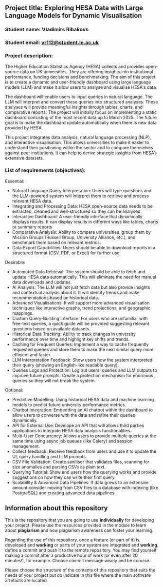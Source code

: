 ## Project title: Exploring HESA Data with Large Language Models for Dynamic Visualisation

### Student name: Vladimirs Ribakovs

### Student email: vr112@student.le.ac.uk

### Project description: 
The Higher Education Statistics Agency (HESA) collects and provides open-source data on UK universities. They are offering insights into institutional performance, funding decisions and benchmarking. The aim of this project is to create a dynamic and user-friendly dashboard using large language models (LLM) and make it allow users to analyse and visualise HESA's data.

The dashboard will enable users to input queries in natural language. The LLM will interpret and convert these queries into structured analyses. These analyses will provide meaningful insights through tables, charts, and comparative reports. The project will initially focus on implementing a static dashboard consisting of the most recent data up to March 2025. The future goal is to make the dashboard update automatically when there is new data provided by HESA.

This project integrates data analysis, natural language processing (NLP), and interactive visualisation. This allows universities to make it easier to understand their positioning within the sector and to compare themselves against peer institutions. It can help to derive strategic insights from HESA’s extensive datasets.

### List of requirements (objectives): 

Essential:
- Natural Language Query Interpretation: Users will type questions and the LLM-powered system will interpret them to retrieve and process relevant HESA data.
- Integrating and Processing Data: HESA open-source data needs to be extracted, cleaned and well-structured so they can be analysed.
- Interactive Dashboard: A user-friendly interface that dynamically displays results. It can display results in different ways like tables, charts or summary reports
- Comparative Analysis: Ability to compare universities, group them by Mission Groups (Russell Group, University Alliance, etc.), and benchmark them based on relevant metrics.
- Data Export Capabilities: Users should be able to download reports in a structured format (CSV, PDF, or Excel) for further use.

Desirable:
- Automated Data Retrieval: The system should be able to fetch and update HESA data automatically. This will eliminate the need for manual data downloads and updates.
- AI Analysis: The LLM will not just fetch data but also provide insights and contextual analysis about it. It will identify trends and make recommendations based on historical data.
- Advanced Visualisations: It will support more advanced visualisation techniques like interactive graphs, trend projections, and geographic mappings.
- Custom Query-Building Interface: For users who are unfamiliar with free-text queries, a quick guide will be provided suggesting relevant questions based on available datasets.
- Historical Data Tracking: Ability to track changes in university performance over time and highlight key shifts and trends.
- Caching for Frequent Queries: Implement a way to cache frequently requested queries and store them to make the next similar query more efficient and faster.
- LLM Interpretation Feedback: Show users how the system interpreted their query (showing an English-like readable query).
- Queries Logs and Protection: Log out users' queries and LLM outputs to improve future prompts. Create a protection mechanism for enormous queries so they will not break the system.

Optional:
- Predictive Modelling: Using historical HESA data and machine learning models to predict future university performance metrics.
- Chatbot Integration: Embedding an AI chatbot within the dashboard to allow users to converse with the data and refine their queries dynamically.
- API for External Use: Develope an API that will allows third parties applications to integrate HESA data analysis functionalities.
- Multi-User Concurrency: Allows users to provide multiple queries at the same time using async job queues (like Celery) and session management. 
- Collect feedback: Receive feedback from users and use it to update the UI, query handling and LLM prompts.
- CSV File Validation: Create sanitiser that validates files, scanning for size anomalies and parsing CSVs as plain text.
- Querying Tutorial: Show end users how the querying works and provide suggestions on how they can write their first query.
- Scalability & Advanced Data Pipelines: If data grows to an extensive amount consider moving from CSV files to a database with indexing (like PostgreSQL) and creating advanced data pipelines.


## Information about this repository
This is the repository that you are going to use **individually** for developing your project. Please use the resources provided in the module to learn about **plagiarism** and how plagiarism awareness can foster your learning.

Regarding the use of this repository, once a feature (or part of it) is developed and **working** or parts of your system are integrated and **working**, define a commit and push it to the remote repository. You may find yourself making a commit after a productive hour of work (or even after 20 minutes!), for example. Choose commit message wisely and be concise.

Please choose the structure of the contents of this repository that suits the needs of your project but do indicate in this file where the main software artefacts are located.
